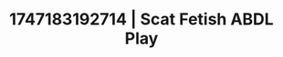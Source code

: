 ---
categories:
- Intimate rebellion
- Audio stimulation
- Self-pleasure
- Erotic tension build
- Spitroast
image: /assets/images/1747183192714.jpg
layout: post
seo:
  description: Featured content with premium Scat Fetish, ABDL Play. HD images available.
  keywords: Scat Fetish, ABDL Play
  og_image: /assets/images/1747183192714.jpg
  schema_type: VisualArtwork
tags:
- ABDL Play
- Scat Fetish
- '#1747183192714'
title: 1747183192714 | Scat Fetish ABDL Play
---